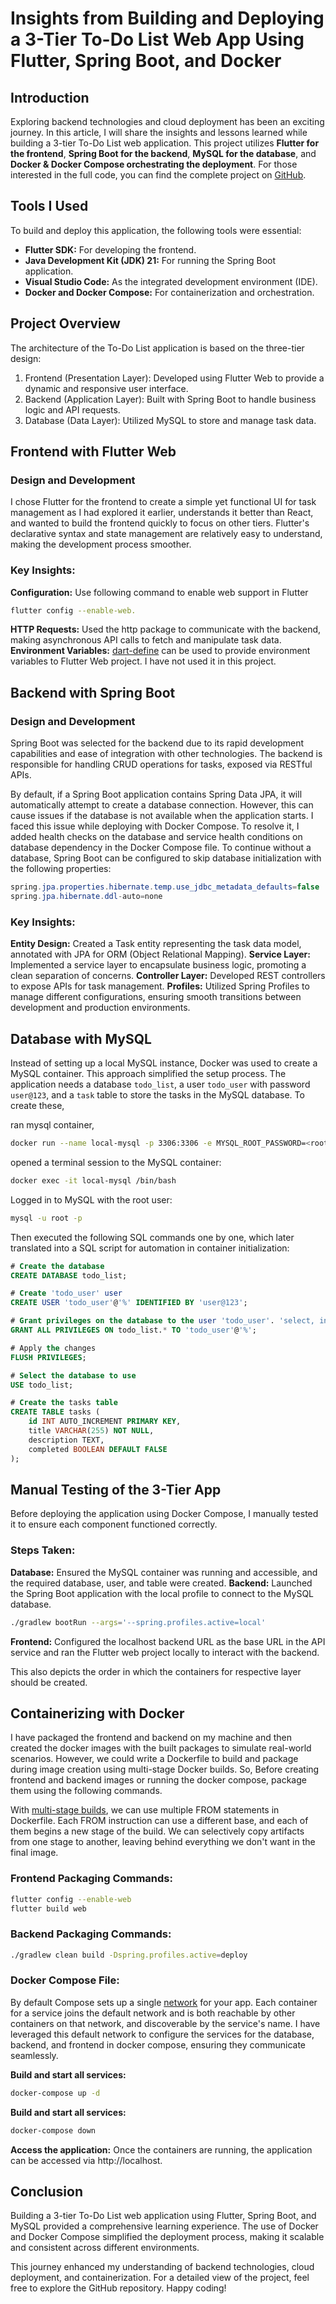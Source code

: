 # Insights from Building and Deploying a 3-Tier To-Do List Web App Using Flutter, Spring Boot, and Docker
## Introduction
Exploring backend technologies and cloud deployment has been an exciting journey. In this article, I will share the insights and lessons learned while building a 3-tier To-Do List web application. This project utilizes **Flutter for the frontend**, **Spring Boot for the backend**, **MySQL for the database**, and **Docker & Docker Compose orchestrating the deployment**. For those interested in the full code, you can find the complete project on [GitHub](https://github.com/sabalessandip/to_do).

## Tools I Used
To build and deploy this application, the following tools were essential:

- **Flutter SDK:** For developing the frontend.
- **Java Development Kit (JDK) 21:** For running the Spring Boot application.
- **Visual Studio Code:** As the integrated development environment (IDE).
- **Docker and Docker Compose:** For containerization and orchestration.

## Project Overview
The architecture of the To-Do List application is based on the three-tier design:

1. Frontend (Presentation Layer): Developed using Flutter Web to provide a dynamic and responsive user interface.
2. Backend (Application Layer): Built with Spring Boot to handle business logic and API requests.
3. Database (Data Layer): Utilized MySQL to store and manage task data.

## Frontend with Flutter Web

### Design and Development
I chose Flutter for the frontend to create a simple yet functional UI for task management as I had explored it earlier, understands it better than React, and wanted to build the frontend quickly to focus on other tiers. Flutter's declarative syntax and state management are relatively easy to understand, making the development process smoother.

### Key Insights:

**Configuration:** Use following command to enable web support in Flutter
```sh
flutter config --enable-web.
```
**HTTP Requests:** Used the http package to communicate with the backend, making asynchronous API calls to fetch and manipulate task data.
**Environment Variables:** [dart-define](https://dartcode.org/docs/using-dart-define-in-flutter/) can be used to provide environment variables to Flutter Web project. I have not used it in this project.

## Backend with Spring Boot

### Design and Development
Spring Boot was selected for the backend due to its rapid development capabilities and ease of integration with other technologies. The backend is responsible for handling CRUD operations for tasks, exposed via RESTful APIs.

By default, if a Spring Boot application contains Spring Data JPA, it will automatically attempt to create a database connection. However, this can cause issues if the database is not available when the application starts. I faced this issue while deploying with Docker Compose. To resolve it, I added health checks on the database and service health conditions on database dependency in the Docker Compose file. To continue without a database, Spring Boot can be configured to skip database initialization with the following properties:

```java
spring.jpa.properties.hibernate.temp.use_jdbc_metadata_defaults=false
spring.jpa.hibernate.ddl-auto=none
```

### Key Insights:

**Entity Design:** Created a Task entity representing the task data model, annotated with JPA for ORM (Object Relational Mapping).
**Service Layer:** Implemented a service layer to encapsulate business logic, promoting a clean separation of concerns.
**Controller Layer:** Developed REST controllers to expose APIs for task management.
**Profiles:** Utilized Spring Profiles to manage different configurations, ensuring smooth transitions between development and production environments.

## Database with MySQL
Instead of setting up a local MySQL instance, Docker was used to create a MySQL container. This approach simplified the setup process. The application needs a database ```todo_list```, a user ```todo_user``` with password ```user@123```, and a ```task``` table to store the tasks in the MySQL database. To create these,

ran mysql container,
```sh
docker run --name local-mysql -p 3306:3306 -e MYSQL_ROOT_PASSWORD=<rootpassword> mysql
```

opened a terminal session to the MySQL container:

```sh
docker exec -it local-mysql /bin/bash
```

Logged in to MySQL with the root user:
```sh
mysql -u root -p
```

Then executed the following SQL commands one by one, which later translated into a SQL script for automation in container initialization:

```sql
# Create the database
CREATE DATABASE todo_list;

# Create 'todo_user' user
CREATE USER 'todo_user'@'%' IDENTIFIED BY 'user@123';

# Grant privileges on the database to the user 'todo_user'. 'select, insert, delete, update' can be used to grant the minimum privileges the application needs.
GRANT ALL PRIVILEGES ON todo_list.* TO 'todo_user'@'%';

# Apply the changes
FLUSH PRIVILEGES;

# Select the database to use
USE todo_list;

# Create the tasks table
CREATE TABLE tasks (
    id INT AUTO_INCREMENT PRIMARY KEY,
    title VARCHAR(255) NOT NULL,
    description TEXT,
    completed BOOLEAN DEFAULT FALSE
);
```

## Manual Testing of the 3-Tier App
Before deploying the application using Docker Compose, I manually tested it to ensure each component functioned correctly.

### Steps Taken:
**Database:** Ensured the MySQL container was running and accessible, and the required database, user, and table were created.
**Backend:** Launched the Spring Boot application with the local profile to connect to the MySQL database.
```sh
./gradlew bootRun --args='--spring.profiles.active=local'
```
**Frontend:** Configured the localhost backend URL as the base URL in the API service and ran the Flutter web project locally to interact with the backend.

This also depicts the order in which the containers for respective layer should be created.

## Containerizing with Docker
I have packaged the frontend and backend on my machine and then created the docker images with the built packages to simulate real-world scenarios. However, we could write a Dockerfile to build and package during image creation using multi-stage Docker builds. So, Before creating frontend and backend images or running the docker compose, package them using the following commands.

With [multi-stage builds](https://docs.docker.com/build/building/multi-stage/), we can use multiple FROM statements in Dockerfile. Each FROM instruction can use a different base, and each of them begins a new stage of the build. We can selectively copy artifacts from one stage to another, leaving behind everything we don't want in the final image.

### Frontend Packaging Commands:
```sh
flutter config --enable-web
flutter build web
```

### Backend Packaging Commands:
```sh
./gradlew clean build -Dspring.profiles.active=deploy
```

### Docker Compose File:
By default Compose sets up a single [network](https://docs.docker.com/reference/cli/docker/network/create/) for your app. Each container for a service joins the default network and is both reachable by other containers on that network, and discoverable by the service's name. I have leveraged this default network to configure the services for the database, backend, and frontend in docker compose, ensuring they communicate seamlessly.

**Build and start all services:**
```sh
docker-compose up -d
```

**Build and start all services:**
```sh
docker-compose down
```

**Access the application:**
Once the containers are running, the application can be accessed via http://localhost.

## Conclusion
Building a 3-tier To-Do List web application using Flutter, Spring Boot, and MySQL provided a comprehensive learning experience. The use of Docker and Docker Compose simplified the deployment process, making it scalable and consistent across different environments.

This journey enhanced my understanding of backend technologies, cloud deployment, and containerization. For a detailed view of the project, feel free to explore the GitHub repository. Happy coding!